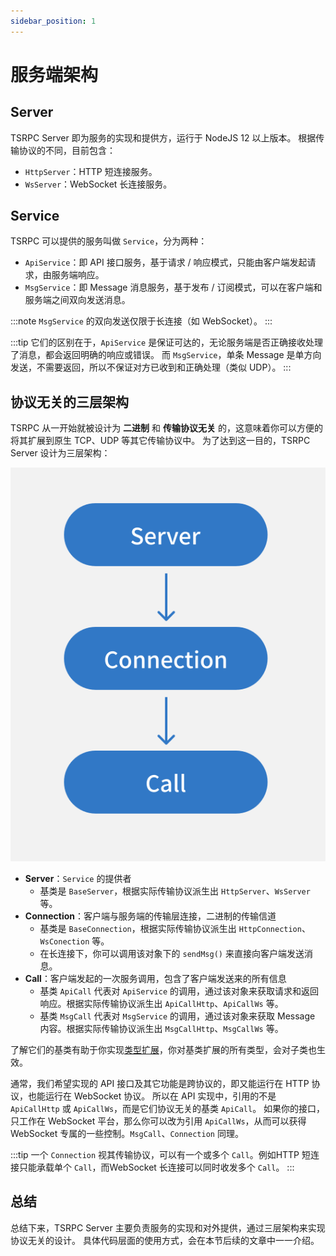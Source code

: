 ```yaml
---
sidebar_position: 1
---
```


# 服务端架构

## Server

TSRPC Server 即为服务的实现和提供方，运行于 NodeJS 12 以上版本。
根据传输协议的不同，目前包含：
- `HttpServer`：HTTP 短连接服务。
- `WsServer`：WebSocket 长连接服务。

## Service

TSRPC 可以提供的服务叫做 `Service`，分为两种：
- `ApiService`：即 API 接口服务，基于请求 / 响应模式，只能由客户端发起请求，由服务端响应。
- `MsgService`：即 Message 消息服务，基于发布 / 订阅模式，可以在客户端和服务端之间双向发送消息。

:::note
`MsgService` 的双向发送仅限于长连接（如 WebSocket）。
:::

:::tip
它们的区别在于，`ApiService` 是保证可达的，无论服务端是否正确接收处理了消息，都会返回明确的响应或错误。
而 `MsgService`，单条 Message 是单方向发送，不需要返回，所以不保证对方已收到和正确处理（类似 UDP）。
:::

## 协议无关的三层架构

TSRPC 从一开始就被设计为 **二进制** 和 **传输协议无关** 的，这意味着你可以方便的将其扩展到原生 TCP、UDP 等其它传输协议中。
为了达到这一目的，TSRPC Server 设计为三层架构：

![](assets/structure.svg)

- **Server**：`Service` 的提供者
    - 基类是 `BaseServer`，根据实际传输协议派生出 `HttpServer`、`WsServer` 等。
- **Connection**：客户端与服务端的传输层连接，二进制的传输信道
    - 基类是 `BaseConnection`，根据实际传输协议派生出 `HttpConnection`、`WsConection` 等。
    - 在长连接下，你可以调用该对象下的 `sendMsg()` 来直接向客户端发送消息。
- **Call**：客户端发起的一次服务调用，包含了客户端发送来的所有信息
    - 基类 `ApiCall` 代表对 `ApiService` 的调用，通过该对象来获取请求和返回响应。根据实际传输协议派生出 `ApiCallHttp`、`ApiCallWs` 等。
    - 基类 `MsgCall` 代表对 `MsgService` 的调用，通过该对象来获取 Message 内容。根据实际传输协议派生出 `MsgCallHttp`、`MsgCallWs` 等。

了解它们的基类有助于你实现[类型扩展](../flow/flow#类型扩展)，你对基类扩展的所有类型，会对子类也生效。

通常，我们希望实现的 API 接口及其它功能是跨协议的，即又能运行在 HTTP 协议，也能运行在 WebSocket 协议。
所以在 API 实现中，引用的不是 `ApiCallHttp` 或 `ApiCallWs`，而是它们协议无关的基类 `ApiCall`。
如果你的接口，只工作在 WebSocket 平台，那么你可以改为引用 `ApiCallWs`，从而可以获得 WebSocket 专属的一些控制。`MsgCall`、`Connection` 同理。

:::tip
一个 `Connection` 视其传输协议，可以有一个或多个 `Call`。例如HTTP 短连接只能承载单个 `Call`，而WebSocket 长连接可以同时收发多个 `Call`。
:::

## 总结

总结下来，TSRPC Server 主要负责服务的实现和对外提供，通过三层架构来实现协议无关的设计。
具体代码层面的使用方式，会在本节后续的文章中一一介绍。